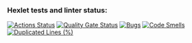 ### Hexlet tests and linter status:
[![Actions Status](https://github.com/RaM0x1010/java-project-61/actions/workflows/hexlet-check.yml/badge.svg)](https://github.com/RaM0x1010/java-project-61/actions)
[![Quality Gate Status](https://sonarcloud.io/api/project_badges/measure?project=RaM0x1010_java-project-61&metric=alert_status)](https://sonarcloud.io/summary/new_code?id=RaM0x1010_java-project-61)
[![Bugs](https://sonarcloud.io/api/project_badges/measure?project=RaM0x1010_java-project-61&metric=bugs)](https://sonarcloud.io/summary/new_code?id=RaM0x1010_java-project-61)
[![Code Smells](https://sonarcloud.io/api/project_badges/measure?project=RaM0x1010_java-project-61&metric=code_smells)](https://sonarcloud.io/summary/new_code?id=RaM0x1010_java-project-61)
[![Duplicated Lines (%)](https://sonarcloud.io/api/project_badges/measure?project=RaM0x1010_java-project-61&metric=duplicated_lines_density)](https://sonarcloud.io/summary/new_code?id=RaM0x1010_java-project-61)
